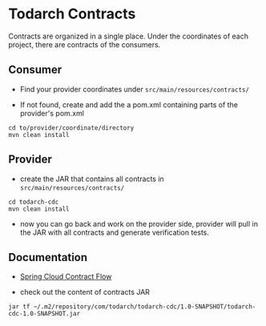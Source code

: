 # Todarch Contracts

Contracts are organized in a single place. Under the coordinates of each project, there are contracts of the consumers.

## Consumer

- Find your provider coordinates under `src/main/resources/contracts/`

- If not found, create and add the a pom.xml containing parts of the provider's pom.xml

```shell
cd to/provider/coordinate/directory
mvn clean install
```

## Provider

- create the JAR that contains all contracts in `src/main/resources/contracts/`

```shell
cd todarch-cdc
mvn clean install
```

- now you can go back and work on the provider side, provider will pull in the JAR with all contracts and generate verification tests.

## Documentation

- [Spring Cloud Contract Flow](http://cloud-samples.spring.io/spring-cloud-contract-samples/tutorials/contracts_external.html)

- check out the content of contracts JAR

```shell
jar tf ~/.m2/repository/com/todarch/todarch-cdc/1.0-SNAPSHOT/todarch-cdc-1.0-SNAPSHOT.jar
```
